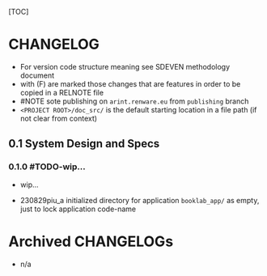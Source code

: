 

[TOC]


# CHANGELOG

- For version code structure meaning see SDEVEN methodology document
- with (F) are marked those changes that are features in order to be copied in a RELNOTE file
- #NOTE sote publishing on `arint.renware.eu` from `publishing` branch
- `<PROJECT ROOT>/doc_src/` is the default starting location in a file path (if not clear from context)



## 0.1 System Design and Specs

### 0.1.0 #TODO-wip...

* wip...

* 230829piu_a initialized directory for application `booklab_app/` as empty, just to lock application code-name













# Archived CHANGELOGs

* n/a


